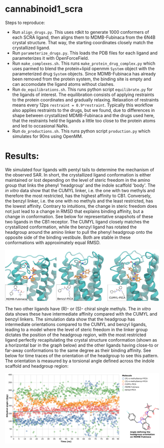 # cannabinoid1_scra

Steps to reproduce:
- Run `align_drugs.py`. This uses rdkit to generate 1000 conformers of each SCRA ligand, then aligns them to MDMB-Fubinaca from the 6N4B crystal structure. That way, the starting coordinates closely match the crystallized ligand.
- Run `parameterize_drugs.py`. This loads the PDB files for each ligand and parameterizes it with OpenForceField.
- Run `make_complexes.sh`. This runs `make_protein_drug_complex.py` which uses parmed to blend the protein+lipid openmm `System` object with the parameterized drug `System` objects. Since MDMB-Fubinaca has already been removed from the protein system, the binding site is empty and can accomodate the ligand atoms without clashes.   
- Run `do_equilibrations.sh`. This runs python script `equilibrate.py` for the ligands of interest. The equilibration consists of applying restraints to the protein coordinates and gradually relaxing. Relaxation of restraints means every 12ps `restraint = 0.9*restraint`. Typically this workflow also applies restraints to the drugs, but we found, due to differences in shape between crystallized MDMB-Fubinaca and the drugs used here, that the restraints held the ligands a little too close to the protein atoms and led to occasional NaNs. 
- Run `do_productions.sh`. This runs python script `production.py` which simulates for 90ns using OpenMM.

# Results:
We simulated four ligands with pentyl tails to determine the mechanism of the observed SAR. In short, the crystallized ligand conformation is either maintained or lost depending on the level of steric freedom in the amino group that links the phenyl 'headgroup' and the indole scaffold 'body'. The _in vitro_ data show that the CUMYL linker, i.e. the one with two methyls and therefore the most restricted, has the highest affinity to CB1. Conversely, the benzyl linker, i.e. the one with no methyls and the least restricted, has the lowest affinity. Contrary to intuitions, the change in steric freedom does not just lead to a change in RMSD that explains binding affinity, but a change in conformation. See below for representative snapshots of these two ligands in the CB1 receptor. The CUMYL ligand closely matches the crystallized conformation, while the benzyl ligand has rotated the headgroup around the amino linker to pull the phenyl headgroup onto the opposite side of the binding vestibule. Both are stable in these conformations with approximately equal RMSD. 

![snapshots](./figure.png)


The two other ligands have (R)- or (S)- chiral single methyls. The _in vitro_ data shows these have intermediate affinity compared with the CUMYL and benzyl linkers. The simulation data show that the headgroup has intermediate orientations compared to the CUMYL and benzyl ligands, leading to a model where the level of steric freedom in the linker group dictates the position of the headgroup region, with the most restricted ligand perfectly recapitulating the crystal structure conformation (shown as a horizontal bar in the graph below) and the other ligands having close-to or far-away conformations to the same degree as their binding affinity. See below for time traces of the orientation of the headgroup to see this pattern. The orientation is measured by a torsional angle defined across the indole scaffold and headgroup region:

![orientations](./dihedral_graph_360.png)